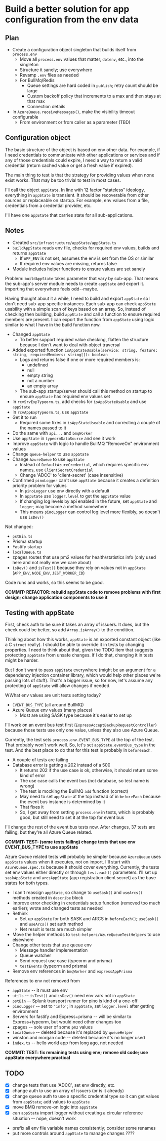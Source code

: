# Build a better solution for app configuration from the env data

## Plan

-  Create a configuration object singleton that builds itself from `process.env`
   -  Move all `process.env` values that matter, `dotenv`, etc., into the singleton
   -  Structure it sanely; use everywhere
   -  Revamp `.env` files as needed
   -  For BullMq/Redis
      -  Queue settings are hard coded in `publish`; retry count should be large
      -  Custom backoff policy that increments to a max and then stays at that max
      -  Connection details
-  In `AzureQueue.receiveMessages()`, make the visibility timeout configurable
   -  From environment or from caller as a parameter (TBD)

## Configuration object

The basic structure of the object is based on env other data. For example, if I need credentials to communicate with other applications or services and if any of those credentials could expire, I need a way to return a valid credential (return cached value or get a fresh value if expired).

The main thing to test is that the strategy for providing values when none exist works. That may be too trivial to test in most cases.

I'll call the object `appState`. In line with 12 factor "stateless" ideology, everything in `appState` is transient. It should be recoverable from other sources or replaceable on startup. For example, env values from a file, credentials from a credential provider, etc.

I'll have one `appState` that carries state for all sub-applications.

## Notes

-  Created `src/infrastructure/appState/appState.ts`
-  `buildAppState` reads env file, checks for required env values, builds and returns `appState`
   -  If `APP_ENV` is not set, assumes the env is set from the OS or similar
   -  If required env values are missing, returns false
-  Module includes helper functions to ensure values are set sanely

Problem: `buildAppState` takes parameter that vary by sub-app. That means the sub-app's server module needs to create `appState` and export it. Importing that everywhere feels odd--maybe.

Having thought about it a while, I need to build and export `appState` so I don't need sub-app specific instances. Each sub-app can check `appState` usability with a simple scan of keys based on an array. So, instead of checking then building, build `appState` and call a function to ensure required members are present. I can export the function from `appState` using logic similar to what I have in the build function now.

-  Changed `appState`
   -  To better support required value checking, flatten the structure because I don't want to deal with object traversal
-  Added exported function `isAppStateUsable(service: string, feature: string, requiredMembers: string[]): boolean`
   -  Logs and returns false if one or more required members is:
      -  undefined
      -  null
      -  empty string
      -  not a number
      -  an empty array
   -  The sub-app startup/server should call this method on startup to ensure `appState` has required env values set
-  In `rcvSrvExpTypeorm.ts`, add checks for `isAppStateUsable` and use `appState`
-  In `rcvAppExpTypeorm.ts`, use `appState`
-  Get it to run
   -  Required some fixes in `isAppStateUseable` and correcting a couple of the names passed to it
-  Do the same with `api...` and `bmqWorker`
-  Use `appState` in `typeormDataSource` and see it work
-  Improve `appState` with logic to handle BullMQ "RemoveOn" environment values
-  Change `queue-helper` to use `appState`
-  Change `AzureQueue` to use `appState`
   -  Instead of `DefaultAzureCredential`, which requires specific env names, use `ClientSecretCredential`
   -  Change 'ADCC' to 'client-secret' (case insensitive)
-  Confirmed `pinoLogger` can't use `appState` because it creates a definition priority problem for values
   -  In `pinoLogger` use env directly with a default
   -  In `appState` use `logger.level` to get the `appState` value
   -  If changing log levels by api enabled in the future, set `appState` and `logger`; may become a method somewhere
   -  This means `pinoLogger` can control log level more flexibly, so doesn't use `isDev()`

Not changed:

-  `pstBin.ts`
-  Prisma startup
-  Fastify startup
-  `localQueue.ts`
-  zpages routes that use pm2 values for health/statistics info (only used here and not really env we care about)
-  `isDev()` and `isTest()` because they rely on values not in `appState` (`APP_ENV`, `NODE_ENV`, `JEST_WORKER_ID`)

Code runs and works, so this seems to be good.

**COMMIT: REFACTOR: rebuild appState code to remove problems with first design; change application components to use it**

## Testing with appState

First, check auth to be sure it takes an array of issuers. It does, but the check could be better, so add `Array.isArray()` to the condition.

Thinking about how this works, `appState` is an exported constant object (like a C `struct` really). I should be able to override it in tests by changing properties. I need to think about that, given the TODO item that suggests protecting `appState` from unsafe changes. If I do that, changing it in tests might be harder.

But I don't want to pass `appState` everywhere (might be an argument for a dependency injection container library, which would help other places we're passing lots of stuff). That's a bigger issue, so for now, let's assume any protecting of `appState` will allow changes if needed.

WWhat env values are unit tests setting today?

-  `EVENT_BUS_TYPE` (all around BullMQ)
-  Azure Queue env values (many places)
   -  Most are using SASK type because it's easier to set up

I'll work on an event bus test first (`ExpressAcceptBackupRequestController`) because those tests use only one value, unless they also use Azure Queue.

Currently, the test sets `process.env.EVENT_BUS_TYPE` at the top of the test. That probably won't work well. So, let's set `appState.eventBus_type` in the test. And the best place to do that for this test is probably in `beforeEach`.

-  A couple of tests are failing
-  Database error is getting a 202 instead of a 500
   -  It returns 202 if the use case is ok, otherwise, it should return some kind of error
   -  The use case calls the event bus (not database, so test name is wrong)
   -  The test is mocking the BullMQ `add` function (correct)
   -  May need to set `appState` at the top instead of in `beforeEach` because the event bus instance is determined by it
   -  That fixes it
   -  So, I get away from setting `process.env` in tests, which is probably good, but still need to set it at the top for event bus

I'll change the rest of the event bus tests now. After changes, 37 tests are failing, but they're all Azure Queue related.

**COMMIT: TEST: (some tests failing) change tests that use env EVENT_BUS_TYPE to use appState**

Azure Queue related tests will probably be simpler because `AzureQueue` uses `appState` values when it executes, not on import. I'll start with `AzureQueue.spec.ts` because it should cover everything. Currently, the tests set env values either directly or through `test.each()` parameters. I'll set up `saskAppState` and `arcsAppState` (app registration client secret) as the base states for both types.

-  I can't reassign `appState`, so change to `useSask()` and `useArcs()` methods created in `describe` block
-  Improve error checking in credentials setup function (removed too much earlier); wrote and changed tests as needed
-  Rethink
   -  Set up `appState` for both SASK and ARCS in `beforeEach()`; `useSask()` and `useArcs()` set auth method
   -  Net result is tests are much simpler
-  Move the helper methods to `test-helpers/AzureQueueTestHelpers` to use elsewhere
-  Change other tests that use queue env
   -  Message handler implementation
   -  Queue watcher
   -  Send request use case (typeorm and prisma)
   -  `testEvents` (typeorm and prisma)
-  Remove env references in `bmqWorker` and `expressAppPrisma`

References to env not removed from

-  `appState` -- it must use env
-  `utils` -- `isTest()` and `isDev()` need env vars not in `appState`
-  `pstBin` -- Splunk transport runner for pino is kind of a one-off
-  `pinoLogger` -- set to `'info'`; in `appState`, set `logger.level` after getting environment
-  Servers for fastify and Express+prisma -- will be similar to Express+typeorm, but would need other changes too
-  zpages -- sole user of some `pm2` values
-  `localQueue` -- deleted because it's replaced by `queueHelper`
-  winston and morgan code -- deleted because it's no longer used
-  `index.ts` -- hello world app from long ago, not needed

**COMMIT: TEST: fix remaining tests using env; remove old code; use appState everywhere practical**

## TODO

-  [x] change tests that use 'ADCC', set env directly, etc.
-  [x] change auth to use an array of issuers (or is it already)
-  [x] change queue auth to use a specific credential type so it can get values from `appState`; add values to `appState`
-  [x] move BMQ remove-on logic into `appState`
-  [x] can `appState` import logger without creating a circular reference situation -- nope, doesn't work
-  prefix all env file variable names consistently; consider some renames
-  put more controls around `appState` to manage changes ????
